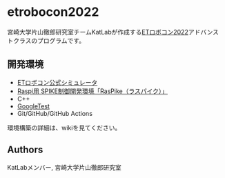 # etrobocon2022
宮崎大学片山徹郎研究室チームKatLabが作成する[ETロボコン2022](https://www.etrobo.jp/)アドバンストクラスのプログラムです。



## 開発環境
- [ETロボコン公式シミュレータ](https://github.com/ETrobocon/etrobo)
- [Raspi用 SPIKE制御開発環境「RasPike（ラスパイク）」](https://github.com/ETrobocon/RasPike)
- C++
- [GoogleTest](https://github.com/google/googletest)
- Git/GitHub/GitHub Actions

環境構築の詳細は、wikiを見てください。

## Authors
KatLabメンバー, 宮崎大学片山徹郎研究室
